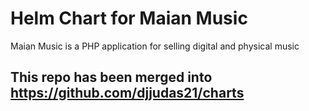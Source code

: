 # Helm Chart for Maian Music

Maian Music is a PHP application for selling digital and physical music

## This repo has been merged into https://github.com/djjudas21/charts

